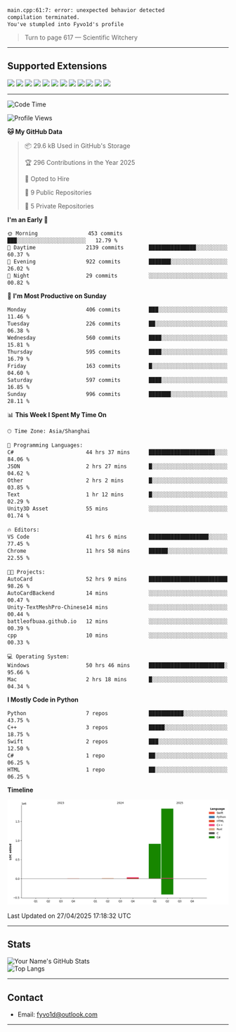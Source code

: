```
main.cpp:61:7: error: unexpected behavior detected
compilation terminated.
You've stumpled into Fyvo1d's profile
```

> Turn to page 617 — Scientific Witchery

---

## Supported Extensions

<p align="left">
  <img src="https://cdn.jsdelivr.net/gh/devicons/devicon/icons/cplusplus/cplusplus-original.svg" height="40" />
  <img src="https://cdn.jsdelivr.net/gh/devicons/devicon/icons/csharp/csharp-original.svg" height="40" />
  <img src="https://cdn.jsdelivr.net/gh/devicons/devicon/icons/python/python-original.svg" height="40" />
  <img src="https://cdn.jsdelivr.net/gh/devicons/devicon/icons/swift/swift-original.svg" height="40" />
  <img src="https://cdn.jsdelivr.net/gh/devicons/devicon/icons/git/git-original.svg" height="40" />
  <img src="https://cdn.jsdelivr.net/gh/devicons/devicon/icons/vscode/vscode-original.svg" height="40" />
  <img src="https://www.vulkan.org/user/themes/vulkan/images/logo/vulkan-logo.svg" height="40" />
  <img src="https://cdn.jsdelivr.net/gh/devicons/devicon/icons/opengl/opengl-original.svg" height="40" />
  <img src="https://cdn.jsdelivr.net/gh/devicons/devicon/icons/pytorch/pytorch-original.svg" height="40" />
  <img src="https://cdn.jsdelivr.net/gh/devicons/devicon/icons/unity/unity-original.svg" height="40" />
  <img src="https://cdn.jsdelivr.net/gh/devicons/devicon/icons/unrealengine/unrealengine-original.svg" height="40" />
  <img src="https://cdn.jsdelivr.net/gh/devicons/devicon/icons/cmake/cmake-original.svg" height="40" />
</p>


---

<!--START_SECTION:waka-->
![Code Time](http://img.shields.io/badge/Code%20Time-89%20hrs%2037%20mins-blue)

![Profile Views](http://img.shields.io/badge/Profile%20Views-86-blue)

**🐱 My GitHub Data** 

> 📦 29.6 kB Used in GitHub's Storage 
 > 
> 🏆 296 Contributions in the Year 2025
 > 
> 💼 Opted to Hire
 > 
> 📜 9 Public Repositories 
 > 
> 🔑 5 Private Repositories 
 > 
**I'm an Early 🐤** 

```text
🌞 Morning                453 commits         ███░░░░░░░░░░░░░░░░░░░░░░   12.79 % 
🌆 Daytime                2139 commits        ███████████████░░░░░░░░░░   60.37 % 
🌃 Evening                922 commits         ███████░░░░░░░░░░░░░░░░░░   26.02 % 
🌙 Night                  29 commits          ░░░░░░░░░░░░░░░░░░░░░░░░░   00.82 % 
```
📅 **I'm Most Productive on Sunday** 

```text
Monday                   406 commits         ███░░░░░░░░░░░░░░░░░░░░░░   11.46 % 
Tuesday                  226 commits         ██░░░░░░░░░░░░░░░░░░░░░░░   06.38 % 
Wednesday                560 commits         ████░░░░░░░░░░░░░░░░░░░░░   15.81 % 
Thursday                 595 commits         ████░░░░░░░░░░░░░░░░░░░░░   16.79 % 
Friday                   163 commits         █░░░░░░░░░░░░░░░░░░░░░░░░   04.60 % 
Saturday                 597 commits         ████░░░░░░░░░░░░░░░░░░░░░   16.85 % 
Sunday                   996 commits         ███████░░░░░░░░░░░░░░░░░░   28.11 % 
```


📊 **This Week I Spent My Time On** 

```text
🕑︎ Time Zone: Asia/Shanghai

💬 Programming Languages: 
C#                       44 hrs 37 mins      █████████████████████░░░░   84.06 % 
JSON                     2 hrs 27 mins       █░░░░░░░░░░░░░░░░░░░░░░░░   04.62 % 
Other                    2 hrs 2 mins        █░░░░░░░░░░░░░░░░░░░░░░░░   03.85 % 
Text                     1 hr 12 mins        █░░░░░░░░░░░░░░░░░░░░░░░░   02.29 % 
Unity3D Asset            55 mins             ░░░░░░░░░░░░░░░░░░░░░░░░░   01.74 % 

🔥 Editors: 
VS Code                  41 hrs 6 mins       ███████████████████░░░░░░   77.45 % 
Chrome                   11 hrs 58 mins      ██████░░░░░░░░░░░░░░░░░░░   22.55 % 

🐱‍💻 Projects: 
AutoCard                 52 hrs 9 mins       █████████████████████████   98.26 % 
AutoCardBackend          14 mins             ░░░░░░░░░░░░░░░░░░░░░░░░░   00.47 % 
Unity-TextMeshPro-Chinese14 mins             ░░░░░░░░░░░░░░░░░░░░░░░░░   00.44 % 
battleofbuaa.github.io   12 mins             ░░░░░░░░░░░░░░░░░░░░░░░░░   00.39 % 
cpp                      10 mins             ░░░░░░░░░░░░░░░░░░░░░░░░░   00.33 % 

💻 Operating System: 
Windows                  50 hrs 46 mins      ████████████████████████░   95.66 % 
Mac                      2 hrs 18 mins       █░░░░░░░░░░░░░░░░░░░░░░░░   04.34 % 
```

**I Mostly Code in Python** 

```text
Python                   7 repos             ███████████░░░░░░░░░░░░░░   43.75 % 
C++                      3 repos             █████░░░░░░░░░░░░░░░░░░░░   18.75 % 
Swift                    2 repos             ███░░░░░░░░░░░░░░░░░░░░░░   12.50 % 
C#                       1 repo              ██░░░░░░░░░░░░░░░░░░░░░░░   06.25 % 
HTML                     1 repo              ██░░░░░░░░░░░░░░░░░░░░░░░   06.25 % 
```



**Timeline**

![Lines of Code chart](https://raw.githubusercontent.com/FyVoid/FyVoid/main/assets/bar_graph.png)


 Last Updated on 27/04/2025 17:18:32 UTC
<!--END_SECTION:waka-->

---

## Stats

![Your Name's GitHub Stats](https://github-readme-stats.vercel.app/api?username=fyvoid&show_icons=true&theme=tokyonight)  
![Top Langs](https://github-readme-stats.vercel.app/api/top-langs/?username=fyvoid&layout=compact&theme=tokyonight)

---

## Contact

- Email: [fyvo1d@outlook.com](fyvo1d@outlook.com)  

---
